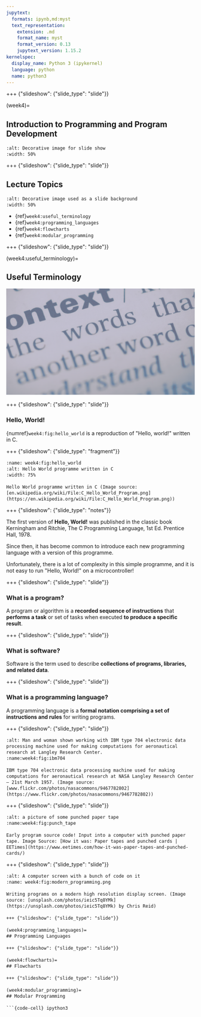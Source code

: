 ```yaml
---
jupytext:
  formats: ipynb,md:myst
  text_representation:
    extension: .md
    format_name: myst
    format_version: 0.13
    jupytext_version: 1.15.2
kernelspec:
  display_name: Python 3 (ipykernel)
  language: python
  name: python3
---
```


+++ {"slideshow": {"slide_type": "slide"}}

(week4)=
## Introduction to Programming and Program Development

```{image} ../week3/pictures/chapter_heading.png
:alt: Decorative image for slide show
:width: 50%
```

+++ {"slideshow": {"slide_type": "slide"}}

## Lecture Topics

```{image} ../week3/pictures/contents_image.png
:alt: Decorative image used as a slide background
:width: 50%
```

- {ref}`week4:useful_terminology`
- {ref}`week4:programming_languages`
- {ref}`week4:flowcharts`
- {ref}`week4:modular_programming`

+++ {"slideshow": {"slide_type": "slide"}}

(week4:useful_terminology)=
## Useful Terminology

![](pictures/prog_wallpaper.png)

+++ {"slideshow": {"slide_type": "slide"}}

### Hello, World!

{numref}`week4:fig:hello_world` is a reproduction of "Hello, world!" written in C.

+++ {"slideshow": {"slide_type": "fragment"}}

```{figure} https://upload.wikimedia.org/wikipedia/commons/3/39/C_Hello_World_Program.png
:name: week4:fig:hello_world
:alt: Hello World programme written in C
:width: 75%

Hello World programme written in C (Image source: [en.wikipedia.org/wiki/File:C_Hello_World_Program.png](https://en.wikipedia.org/wiki/File:C_Hello_World_Program.png))
```

+++ {"slideshow": {"slide_type": "notes"}}

The first version of **Hello, World!** was published in the classic book Kerningham and Ritchie, The C Programming Language, 1st Ed. Prentice Hall, 1978. 

Since then, it has become common to introduce each new programming language with a version of this programme.

Unfortunately, there is a lot of complexity in this simple programme, and it is not easy to run "Hello, World!" on a microcontroller!

+++ {"slideshow": {"slide_type": "slide"}}

### What is a program?

A program or algorithm is a **recorded sequence of instructions** that **performs a task** or set of tasks when executed **to produce a specific result**.

+++ {"slideshow": {"slide_type": "slide"}}

### What is software?

Software is the term used to describe **collections of programs, libraries, and related data**.

+++ {"slideshow": {"slide_type": "slide"}}

### What is a programming language?

A programming language is a **formal notation comprising a set of instructions and rules** for writing programs.

+++ {"slideshow": {"slide_type": "slide"}}

```{figure} pictures/ibm704.png
:alt: Man and woman shown working with IBM type 704 electronic data processing machine used for making computations for aeronautical research at Langley Research Center.
:name:week4:fig:ibm704

IBM type 704 electronic data processing machine used for making computations for aeronautical research at NASA Langley Research Center – 21st March 1957. (Image source: [www.flickr.com/photos/nasacommons/9467782802](https://www.flickr.com/photos/nasacommons/9467782802))
```

+++ {"slideshow": {"slide_type": "slide"}}

```{figure} pictures/punch_tape.png
:alt: a picture of some punched paper tape
:name:week4:fig:punch_tape

Early program source code! Input into a computer with punched paper tape. Image Source: [How it was: Paper tapes and punched cards | EETimes](https://www.eetimes.com/how-it-was-paper-tapes-and-punched-cards/)
```

+++ {"slideshow": {"slide_type": "slide"}}

```{figure} pictures/modern_programming.png
:alt: A computer screen with a bunch of code on it
:name: week4:fig:modern_programming.png

Writing programs on a modern high resolution display screen. (Image source: [unsplash.com/photos/ieic5Tq8YMk](https://unsplash.com/photos/ieic5Tq8YMk) by Chris Reid) 

+++ {"slideshow": {"slide_type": "slide"}}

(week4:programming_languages)=
## Programming Languages

+++ {"slideshow": {"slide_type": "slide"}}

(week4:flowcharts)=
## Flowcharts

+++ {"slideshow": {"slide_type": "slide"}}

(week4:modular_programming)=
## Modular Programming

```{code-cell} ipython3

```
